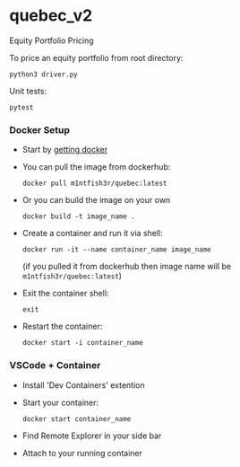 # quebec_v2
Equity Portfolio Pricing

To price an equity portfolio from root directory:

`python3 driver.py`

Unit tests:

`pytest`

### Docker Setup

- Start by [getting docker](https://docs.docker.com/get-started/get-docker/)

- You can pull the image from dockerhub:

    `docker pull m1ntfish3r/quebec:latest`

- Or you can build the image on your own

    `docker build -t image_name .`

- Create a container and run it via shell:

    `docker run -it --name container_name image_name`

    (if you pulled it from dockerhub then image name will be `m1ntfish3r/quebec:latest`)

- Exit the container shell:

    `exit`

- Restart the container:

    `docker start -i container_name`

### VSCode + Container

- Install 'Dev Containers' extention

- Start your container:

    `docker start container_name`

- Find Remote Explorer in your side bar

- Attach to your running container